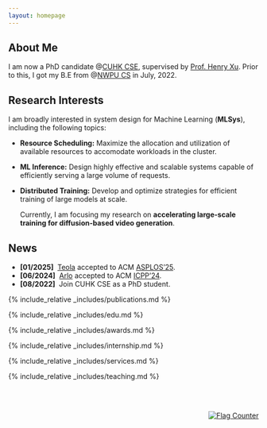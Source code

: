 ```yaml
---
layout: homepage
---
```


## About Me

I am now a PhD candidate @[CUHK CSE](https://www.cse.cuhk.edu.hk/), supervised by [Prof. Henry Xu](https://henryhxu.github.io/). Prior to this, I got my B.E from @[NWPU CS](https://www.nwpu.edu.cn/) in July, 2022.

## Research Interests
  I am broadly interested in system design for Machine Learning (**<autocolor>MLSys</autocolor>**), including the following topics:
- **<autocolor>Resource Scheduling:</autocolor>** Maximize the allocation and utilization of available resources to accomodate workloads in the cluster.
- **<autocolor>ML Inference:</autocolor>** Design highly effective and scalable systems capable of efficiently serving a large volume of requests.
- **<autocolor>Distributed Training:</autocolor>** Develop and optimize strategies for efficient training of large models at scale.


  Currently, I am focusing my research on **<autocolor>accelerating large-scale training for diffusion-based video generation</autocolor>**.


## News
- **[01/2025]** &nbsp;[Teola](https://arxiv.org/abs/2407.00326) accepted to ACM [ASPLOS’25](https://www.asplos-conference.org/asplos2025/).
- **[06/2024]** &nbsp;[Arlo](https://txxx926.github.io/) accepted to ACM [ICPP’24](https://icpp2024.org/). 
- **[08/2022]** &nbsp;Join CUHK CSE as a PhD student.


{% include_relative _includes/publications.md %}

{% include_relative _includes/edu.md %}

{% include_relative _includes/awards.md %}


{% include_relative _includes/internship.md %}

{% include_relative _includes/services.md %}

{% include_relative _includes/teaching.md %}


<br><br>

<div style="text-align: right;">
    <a href="https://info.flagcounter.com/OELr">
        <img src="https://s05.flagcounter.com/count/OELr/bg_FFFFFF/txt_000000/border_CCCCCC/columns_2/maxflags_10/viewers_0/labels_0/pageviews_0/flags_0/percent_0/" 
             alt="Flag Counter" border="0">
    </a>
</div>
